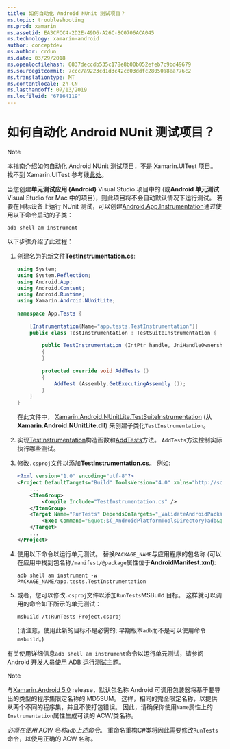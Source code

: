 ```yaml
---
title: 如何自动化 Android NUnit 测试项目？
ms.topic: troubleshooting
ms.prod: xamarin
ms.assetid: EA3CFCC4-2D2E-49D6-A26C-8C0706ACA045
ms.technology: xamarin-android
author: conceptdev
ms.author: crdun
ms.date: 03/29/2018
ms.openlocfilehash: 0837deccdb535c178e8b00b052efeb7c9bd49679
ms.sourcegitcommit: 7ccc7a9223cd1d3c42cd03ddfc28050a8ea776c2
ms.translationtype: MT
ms.contentlocale: zh-CN
ms.lasthandoff: 07/13/2019
ms.locfileid: "67864119"
---
```

# <a name="how-do-i-automate-an-android-nunit-test-project"></a>如何自动化 Android NUnit 测试项目？

> [!NOTE]
> 本指南介绍如何自动化 Android NUnit 测试项目，不是 Xamarin.UITest 项目。 找不到 Xamarin.UITest 参考线[此处](https://docs.microsoft.com/appcenter/test-cloud/preparing-for-upload/uitest)。

当您创建**单元测试应用 (Android)** Visual Studio 项目中的 (或**Android 单元测试**Visual Studio for Mac 中的项目)，则此项目将不会自动默认情况下运行测试。
若要在目标设备上运行 NUnit 测试，可以创建[Android.App.Instrumentation](https://developer.xamarin.com/api/type/Android.App.Instrumentation/)通过使用以下命令启动的子类： 

```shell
adb shell am instrument 
```

以下步骤介绍了此过程：

1.  创建名为的新文件**TestInstrumentation.cs**: 

    ```cs 
    using System;
    using System.Reflection;
    using Android.App;
    using Android.Content;
    using Android.Runtime;
    using Xamarin.Android.NUnitLite;
     
    namespace App.Tests {
     
        [Instrumentation(Name="app.tests.TestInstrumentation")]
        public class TestInstrumentation : TestSuiteInstrumentation {
     
            public TestInstrumentation (IntPtr handle, JniHandleOwnership transfer) : base (handle, transfer)
            {
            }
     
            protected override void AddTests ()
            {
                AddTest (Assembly.GetExecutingAssembly ());
            }
        }
    }
    ```
    在此文件中， [Xamarin.Android.NUnitLite.TestSuiteInstrumentation](https://developer.xamarin.com/api/type/Xamarin.Android.NUnitLite.TestSuiteInstrumentation/) (从**Xamarin.Android.NUnitLite.dll**) 来创建子类化`TestInstrumentation`。

2.  实现[TestInstrumentation](https://developer.xamarin.com/api/constructor/Xamarin.Android.NUnitLite.TestSuiteInstrumentation.TestSuiteInstrumentation/p/System.IntPtr/Android.Runtime.JniHandleOwnership/)构造函数和[AddTests](https://developer.xamarin.com/api/member/Xamarin.Android.NUnitLite.TestSuiteInstrumentation.AddTests%28%29)方法。 `AddTests`方法控制实际执行哪些测试。

3.  修改`.csproj`文件以添加**TestInstrumentation.cs**。 例如:

    ```xml
    <?xml version="1.0" encoding="utf-8"?>
    <Project DefaultTargets="Build" ToolsVersion="4.0" xmlns="http://schemas.microsoft.com/developer/msbuild/2003">
        ...
        <ItemGroup>
            <Compile Include="TestInstrumentation.cs" />
        </ItemGroup>
        <Target Name="RunTests" DependsOnTargets="_ValidateAndroidPackageProperties">
            <Exec Command="&quot;$(_AndroidPlatformToolsDirectory)adb&quot; $(AdbTarget) $(AdbOptions) shell am instrument -w $(_AndroidPackage)/app.tests.TestInstrumentation" />
        </Target>
        ...
    </Project>
    ```

4.  使用以下命令以运行单元测试。 替换`PACKAGE_NAME`与应用程序的包名称 (可以在应用中找到包名称`/manifest/@package`属性位于**AndroidManifest.xml**):

    ```shell
    adb shell am instrument -w PACKAGE_NAME/app.tests.TestInstrumentation
    ```

5.  或者，您可以修改`.csproj`文件以添加`RunTests`MSBuild 目标。 这样就可以调用的命令如下所示的单元测试：

    ```shell
    msbuild /t:RunTests Project.csproj
    ```
    (请注意，使用此新的目标不是必需的; 早期版本`adb`而不是可以使用命令`msbuild`。)

有关使用详细信息`adb shell am instrument`命令以运行单元测试，请参阅 Android 开发人员[使用 ADB 运行测试](https://developer.android.com/studio/test/command-line.html#RunTestsDevice)主题。


> [!NOTE]
> 与[Xamarin.Android 5.0](https://developer.xamarin.com/releases/android/xamarin.android_5/xamarin.android_5.1/#Android_Callable_Wrapper_Naming) release，默认包名称 Android 可调用包装器将基于要导出的类型的程序集限定名称的 MD5SUM。 这样，相同的完全限定名称，以提供从两个不同的程序集，并且不使打包错误。 因此，请确保你使用`Name`属性上的`Instrumentation`属性生成可读的 ACW/类名称。

_必须在使用 ACW 名称`adb`上述命令_。
重命名重构C#类将因此需要修改`RunTests`命令，以使用正确的 ACW 名称。


